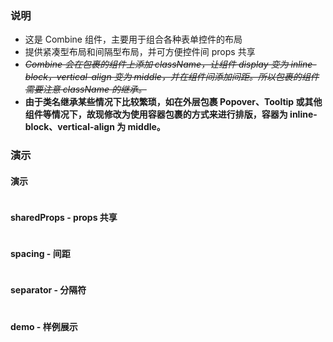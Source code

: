 ### 说明

-   这是 Combine 组件，主要用于组合各种表单控件的布局
-   提供紧凑型布局和间隔型布局，并可方便控件间 props 共享
-   <del>_Combine 会在包裹的组件上添加 className，让组件 display 变为 inline-block，vertical-align 变为 middle，并在组件间添加间距。所以包裹的组件需要注意 className 的继承。_</del>
-   **由于类名继承某些情况下比较繁琐，如在外层包裹 Popover、Tooltip 或其他组件等情况下，故现修改为使用容器包裹的方式来进行排版，容器为 inline-block、vertical-align 为 middle。**

### 演示

#### 演示

```js {"codepath": "combine.jsx"}
```

#### sharedProps - props 共享

```js {"codepath": "sharedProps.jsx"}
```

#### spacing - 间距

```js {"codepath": "spacing.jsx"}
```

#### separator - 分隔符

```js {"codepath": "separator.jsx"}
```

#### demo - 样例展示

```js {"codepath": "demo.jsx"}
```

